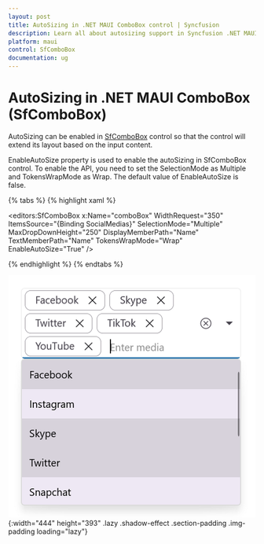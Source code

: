 ```yaml
---
layout: post
title: AutoSizing in .NET MAUI ComboBox control | Syncfusion
description: Learn all about autosizing support in Syncfusion .NET MAUI ComboBox (SfComboBox) control and more here.
platform: maui
control: SfComboBox
documentation: ug
---
```


# AutoSizing in .NET MAUI ComboBox (SfComboBox)

AutoSizing can be enabled in [SfComboBox](https://help.syncfusion.com/cr/maui/Syncfusion.Maui.Inputs.SfComboBox.html) control so that the control will extend its layout based on the input content.

EnableAutoSize property is used to enable the autoSizing in SfComboBox control. To enable the API, you need to set the SelectionMode as Multiple and TokensWrapMode as Wrap. The default value of EnableAutoSize is false.

{% tabs %}
{% highlight xaml %}

<editors:SfComboBox x:Name="comboBox"
             WidthRequest="350"
             ItemsSource="{Binding SocialMedias}"
             SelectionMode="Multiple"
             MaxDropDownHeight="250"
             DisplayMemberPath="Name"
             TextMemberPath="Name"
             TokensWrapMode="Wrap"
             EnableAutoSize="True" />

{% endhighlight %}
{% endtabs %}

![.NET MAUI ComboBox AutoSize.](Images/selection/net-maui-combobox-autosize.png){:width="444" height="393" .lazy .shadow-effect .section-padding .img-padding loading="lazy"}

